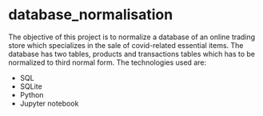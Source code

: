 # database_normalisation
The objective of this project is to normalize a database of an online trading store which specializes in the sale of covid-related essential items. The database has two tables, products and transactions tables which has to be normalized to third normal form.
The technologies used are:
- SQL
- SQLite
- Python
- Jupyter notebook
